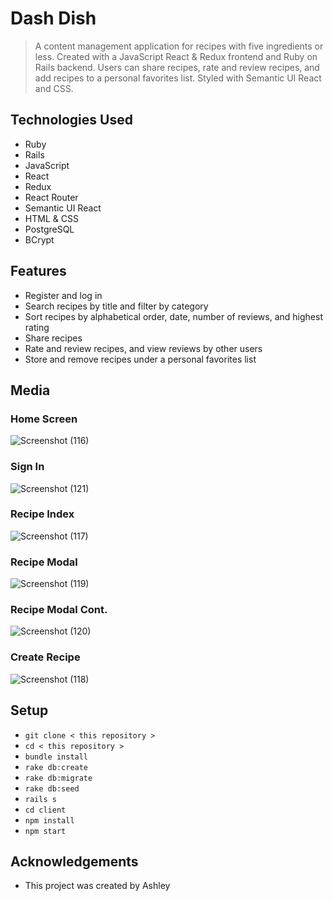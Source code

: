 # Dash Dish
> A content management application for recipes with five ingredients or less. Created with a JavaScript React & Redux frontend and Ruby on Rails backend. Users can share recipes, rate and review recipes, and add recipes to a personal favorites list. Styled with Semantic UI React and CSS.

## Technologies Used
- Ruby 
- Rails
- JavaScript
- React
- Redux
- React Router
- Semantic UI React
- HTML & CSS
- PostgreSQL 
- BCrypt

## Features
- Register and log in
- Search recipes by title and filter by category 
- Sort recipes by alphabetical order, date, number of reviews, and highest rating
- Share recipes 
- Rate and review recipes, and view reviews by other users
- Store and remove recipes under a personal favorites list

## Media  
### Home Screen
![Screenshot (116)](https://github.com/ashhhlynn/recipe-manager/assets/84604278/52102e03-6e67-4c02-a069-d92057fdd744)

### Sign In
![Screenshot (121)](https://github.com/ashhhlynn/recipe-manager/assets/84604278/5a806e2f-3442-4c7a-aa6b-eef09f1308bb)

### Recipe Index
![Screenshot (117)](https://github.com/ashhhlynn/recipe-manager/assets/84604278/77571880-7f9a-4e19-bf8f-77234ffeb0d1)

### Recipe Modal
![Screenshot (119)](https://github.com/ashhhlynn/recipe-manager/assets/84604278/82140815-6cdd-4bb2-9f3a-d625d70791b7)

### Recipe Modal Cont.
![Screenshot (120)](https://github.com/ashhhlynn/recipe-manager/assets/84604278/69516b3a-c55b-46ee-9665-ec7cc6695f72)

### Create Recipe
![Screenshot (118)](https://github.com/ashhhlynn/recipe-manager/assets/84604278/47a2c4bb-d04a-4d46-8f17-5632be6d4487)

## Setup
- ` git clone < this repository > `
- ` cd < this repository > `
- ` bundle install `
- ` rake db:create `
- ` rake db:migrate `
- ` rake db:seed `
- ` rails s `
- ` cd client `
- ` npm install `
- ` npm start `

## Acknowledgements
- This project was created by Ashley
